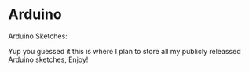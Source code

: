 Arduino
=======

Arduino Sketches:

Yup you guessed it this is where I plan to store all my publicly releassed Arduino sketches, Enjoy!

